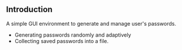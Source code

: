 ## Introduction
A simple GUI environment to generate and manage user's passwords.

*	Generating passwords randomly and adaptively
*	Collecting saved passwords into a file.
